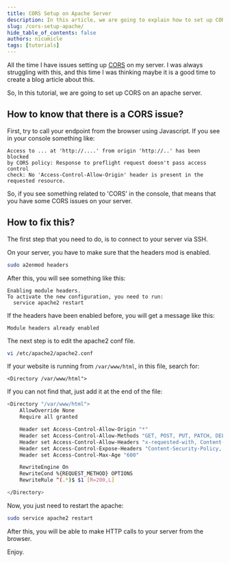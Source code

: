 ```yaml
---
title: CORS Setup on Apache Server
description: In this article, we are going to explain how to set up CORS on your server
slug: /cors-setup-apache/
hide_table_of_contents: false
authors: nicumicle
tags: [tutorials]
---
```


All the time I have issues setting up [CORS](https://en.wikipedia.org/wiki/Cross-origin_resource_sharing) on my server. I was always struggling with this, and this time I was thinking maybe it is a good time to create a blog article about this.

So, In this tutorial, we are going to set up CORS on an apache server.

<!--truncate-->
## How to know that there is a CORS issue?

First, try to call your endpoint from the browser using Javascript. If you see in your console something like: 

```
Access to ... at 'http://....' from origin 'http://..' has been blocked 
by CORS policy: Response to preflight request doesn't pass access control
check: No 'Access-Control-Allow-Origin' header is present in the requested resource.
```

So, if you see something related to 'CORS' in the console, that means that you have some CORS issues on your server.

## How to fix this?

The first step that you need to do, is to connect to your server via SSH.

On your server, you have to make sure that the headers mod is enabled. 
```bash
sudo a2enmod headers
```
After this, you will see something like this: 
```
Enabling module headers.
To activate the new configuration, you need to run:
  service apache2 restart
```

If the headers have been enabled before, you will get a message like this: 
```
Module headers already enabled
```

The next step is to edit the apache2 conf file.
```bash
vi /etc/apache2/apache2.conf
```

If your website is running from `/var/www/html`, in this file, search for: 

```
<Directory /var/www/html">
```
If you can not find that, just add it at the end of the file:
```bash
<Directory "/var/www/html">
    AllowOverride None
    Require all granted

    Header set Access-Control-Allow-Origin "*"
    Header set Access-Control-Allow-Methods "GET, POST, PUT, PATCH, DELETE, OPTIONS"
    Header set Access-Control-Allow-Headers "x-requested-with, Content-Type, origin, authorization, accept, client-security-token"
    Header set Access-Control-Expose-Headers "Content-Security-Policy, Location"
    Header set Access-Control-Max-Age "600"

    RewriteEngine On
    RewriteCond %{REQUEST_METHOD} OPTIONS
    RewriteRule ^(.*)$ $1 [R=200,L]

</Directory>
```

Now, you just need to restart the apache:
```bash
sudo service apache2 restart
```

After this, you will be able to make HTTP calls to your server from the browser.

Enjoy.

